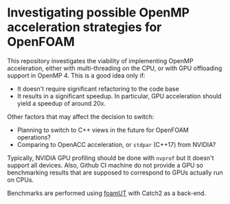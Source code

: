 # Investigating possible OpenMP acceleration strategies for OpenFOAM

This repository investigates the viability of implementing OpenMP acceleration, either with multi-threading on the CPU, or with GPU offloading support in OpenMP 4. This is a good idea only if:
- It doesn't require significant refactoring to the code base
- It results in a significant speedup. In particular, GPU acceleration should yield a speedup of around 20x.

Other factors that may affect the decision to switch:
- Planning to switch to C++ views in the future for OpenFOAM operations?
- Comparing to OpenACC acceleration, or `stdpar` (C++17) from NVIDIA?

Typically, NVIDIA GPU profiling should be done with `nvprof` but It doesn't support all devices. Also, Github CI machine do not provide a GPU so benchmarking results that are supposed to correspond to GPUs actually run on CPUs.

Benchmarks are performed using [foamUT](https://github.com/FoamScience/foamUT) with Catch2 as a back-end. 

